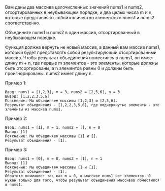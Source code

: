 Вам даны два массива целочисленных значений nums1 и nums2, отсортированных в неубывающем порядке, и два целых числа m и n, которые представляют собой количество элементов в nums1 и nums2 соответственно.

Объедините nums1 и nums2 в один массив, отсортированный в неубывающем порядке.

Функция должна вернуть не новый массив, а данный вам массив nums1, который будет представлять собой результирующий отсортированный массив. Чтобы результат объединения поместился в nums1, он имеет длину m + n, где первые m элементов - это элементы, которые должны быть отсортированы, а n элементов равны 0 и должны быть проигнорированы. nums2 имеет длину n.

 

Пример 1:
```
Ввод: nums1 = [1,2,3], m = 3, nums2 = [2,5,6], n = 3
Вывод: [1,2,2,3,5,6]
Пояснение: Мы объединяем массивы [1,2,3] и [2,5,6].
Результат объединения - [1,2,2,3,5,6], где подчеркнутые элементы - это элементы из массива nums1.
```

Пример 2:
```
Ввод: nums1 = [1], m = 1, nums2 = [], n = 0
Вывод: [1]
Пояснение: Мы объединяем массивы [1] и [].
Результат объединения - [1].
```
Пример 3:
```
Ввод: nums1 = [0], m = 0, nums2 = [1], n = 1
Вывод: [1]
Пояснение: Мы объединяем массивы [] и [1].
Результат объединения - [1].
Обратите внимание: так как m = 0, в массиве nums1 нет элементов. 0 нужен только для того, чтобы результат объединения массивов поместился в nums1.
```
